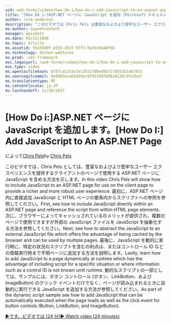 ```yaml
---
uid: web-forms/videos/how-do-i/how-do-i-add-javascript-to-an-aspnet-page
title: "[How Do i:]ASP.NET ページに JavaScript を追加 |Microsoft ドキュメント"
author: rick-anderson
description: "このビデオでは Chris Pels は豊富なおよびより堅牢なユーザー エクスペリエンスを提供するクライアントのページで使用する ASP.NET ページに JavaScript をインクルードする方法を表示しています."
ms.author: aspnetcontent
manager: wpickett
ms.date: 03/13/2008
ms.topic: article
ms.assetid: 55439d0f-e555-4537-97f3-0a7bc0a4bf5b
ms.technology: dotnet-webforms
ms.prod: .net-framework
msc.legacyurl: /web-forms/videos/how-do-i/how-do-i-add-javascript-to-an-aspnet-page
msc.type: video
ms.openlocfilehash: b75fca1153c7e13532780ed56717d551b2a67453
ms.sourcegitcommit: 9a9483aceb34591c97451997036a9120c3fe2baf
ms.translationtype: MT
ms.contentlocale: ja-JP
ms.lasthandoff: 11/10/2017
---
```

<a name="how-do-i-add-javascript-to-an-aspnet-page"></a><span data-ttu-id="ae524-103">[How Do i:]ASP.NET ページに JavaScript を追加します。</span><span class="sxs-lookup"><span data-stu-id="ae524-103">[How Do I:] Add JavaScript to An ASP.NET Page</span></span>
====================
<span data-ttu-id="ae524-104">によって[Chris Pels](https://twitter.com/chrispels)</span><span class="sxs-lookup"><span data-stu-id="ae524-104">by [Chris Pels](https://twitter.com/chrispels)</span></span>

<span data-ttu-id="ae524-105">このビデオでは、Chris Pels としては、豊富なおよびより堅牢なユーザー エクスペリエンスを提供するクライアントのページで使用する ASP.NET ページに JavaScript を含める方法を示します。</span><span class="sxs-lookup"><span data-stu-id="ae524-105">In this video Chris Pels will show how to include JavaScript to an ASP.NET page for use on the client page to provide a richer and more robust user experience.</span></span> <span data-ttu-id="ae524-106">最初に、ASP.NET ページ内に直接追加 JavaScript と HTML ページの要素内からスクリプトへの参照を参照してください。</span><span class="sxs-lookup"><span data-stu-id="ae524-106">First, see how to include JavaScript directly within an ASP.NET page and reference the script from within HTML page elements.</span></span> <span data-ttu-id="ae524-107">次に、ブラウザーによってキャッシュされているのメリットが提供され、複数のページで使用できますが外部の JavaScript ファイルを JavaScript を抽象化する方法を参照してください。</span><span class="sxs-lookup"><span data-stu-id="ae524-107">Next, see how to abstract the JavaScript to an external JavaScript file which offers the advantage of being cached by the browser and can be used by multiple pages.</span></span> <span data-ttu-id="ae524-108">最後に、JavaScript を動的に実行時に、特定の状況のスクリプトを含むの利点は、またはコントロール ID などの情報実行時まで不明ページに追加する方法を説明します。</span><span class="sxs-lookup"><span data-stu-id="ae524-108">Lastly, learn how to add JavaScript to a page dynamically at runtime which has the advantage of including script for a specific situation or where information such as a control ID is not known until runtime.</span></span> <span data-ttu-id="ae524-109">動的なスクリプトの一部としては、サンプルには、ボタン コントロール (ボタン、LinkButton、および ImageButton) のクリック イベントだけでなく、ページが読み込まれるときに自動的に実行できる JavaScript を追加する方法が参照してください。</span><span class="sxs-lookup"><span data-stu-id="ae524-109">As part of the dynamic script sample see how to add JavaScript that can be automatically executed when the page loads as well as the click event for button controls (Button, LinkButton, and ImageButton).</span></span>

[<span data-ttu-id="ae524-110">&#9654;です。ビデオでは (24 分)</span><span class="sxs-lookup"><span data-stu-id="ae524-110">&#9654; Watch video (24 minutes)</span></span>](https://channel9.msdn.com/Blogs/ASP-NET-Site-Videos/how-do-i-add-javascript-to-an-aspnet-page)
